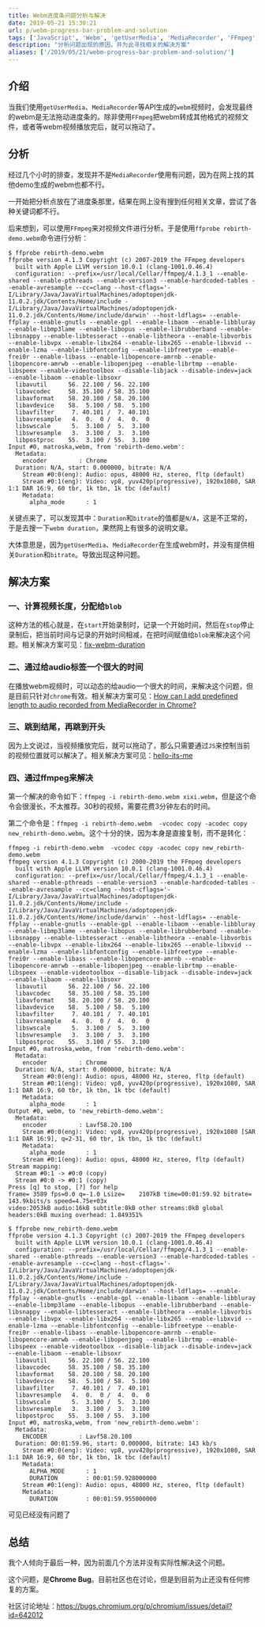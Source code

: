 ```yaml
---
title: Webm进度条问题分析与解决
date: 2019-05-21 15:30:21
url: p/webm-progress-bar-problem-and-solution
tags: ['JavaScript', 'Webm', 'getUserMedia', 'MediaRecorder', 'FFmpeg', 'chrome']
description: "分析问题出现的原因，并为此寻找相关的解决方案"
aliases: ['/2019/05/21/webm-progress-bar-problem-and-solution/']
---
```


## 介绍

当我们使用`getUserMedia`、`MediaRecorder`等API生成的`webm`视频时，会发现最终的webm是无法拖动进度条的。除非使用`FFmpeg`把webm转成其他格式的视频文件，或者等webm视频播放完后，就可以拖动了。

## 分析

经过几个小时的排查，发现并不是`MediaRecorder`使用有问题，因为在网上找的其他demo生成的webm也都不行。

一开始把分析点放在了进度条那里，结果在网上没有搜到任何相关文章，尝试了各种关键词都不行。

后来想到，可以使用`FFmpeg`来对视频文件进行分析。于是使用`ffprobe rebirth-demo.webm`命令进行分析：

```shell
$ ffprobe rebirth-demo.webm
ffprobe version 4.1.3 Copyright (c) 2007-2019 the FFmpeg developers
  built with Apple LLVM version 10.0.1 (clang-1001.0.46.4)
  configuration: --prefix=/usr/local/Cellar/ffmpeg/4.1.3_1 --enable-shared --enable-pthreads --enable-version3 --enable-hardcoded-tables --enable-avresample --cc=clang --host-cflags='-I/Library/Java/JavaVirtualMachines/adoptopenjdk-11.0.2.jdk/Contents/Home/include -I/Library/Java/JavaVirtualMachines/adoptopenjdk-11.0.2.jdk/Contents/Home/include/darwin' --host-ldflags= --enable-ffplay --enable-gnutls --enable-gpl --enable-libaom --enable-libbluray --enable-libmp3lame --enable-libopus --enable-librubberband --enable-libsnappy --enable-libtesseract --enable-libtheora --enable-libvorbis --enable-libvpx --enable-libx264 --enable-libx265 --enable-libxvid --enable-lzma --enable-libfontconfig --enable-libfreetype --enable-frei0r --enable-libass --enable-libopencore-amrnb --enable-libopencore-amrwb --enable-libopenjpeg --enable-librtmp --enable-libspeex --enable-videotoolbox --disable-libjack --disable-indev=jack --enable-libaom --enable-libsoxr
  libavutil      56. 22.100 / 56. 22.100
  libavcodec     58. 35.100 / 58. 35.100
  libavformat    58. 20.100 / 58. 20.100
  libavdevice    58.  5.100 / 58.  5.100
  libavfilter     7. 40.101 /  7. 40.101
  libavresample   4.  0.  0 /  4.  0.  0
  libswscale      5.  3.100 /  5.  3.100
  libswresample   3.  3.100 /  3.  3.100
  libpostproc    55.  3.100 / 55.  3.100
Input #0, matroska,webm, from 'rebirth-demo.webm':
  Metadata:
    encoder         : Chrome
  Duration: N/A, start: 0.000000, bitrate: N/A
    Stream #0:0(eng): Audio: opus, 48000 Hz, stereo, fltp (default)
    Stream #0:1(eng): Video: vp8, yuv420p(progressive), 1920x1080, SAR 1:1 DAR 16:9, 60 tbr, 1k tbn, 1k tbc (default)
    Metadata:
      alpha_mode      : 1
```

关键点来了，可以发现其中：`Duration`和`bitrate`的值都是`N/A`，这是不正常的，于是去搜一下`webm duration`，果然网上有很多的说明文章。

大体意思是，因为`getUserMedia`、`MediaRecorder`在生成webm时，并没有提供相关`Duration`和`bitrate`。导致出现这种问题。

## 解决方案

### 一、计算视频长度，分配给`blob`

这种方法的核心就是，在`start`开始录制时，记录一个开始时间，然后在`stop`停止录制后，把当前时间与记录的开始时间相减，在把时间赋值给`blob`来解决这个问题。相关解决方案可见：[fix-webm-duration](https://github.com/yusitnikov/fix-webm-duration)

### 二、通过给audio标签一个很大的时间

在播放webm视频时，可以动态的给audio一个很大的时间，来解决这个问题，但是目前只针对`chrome`有效。相关解决方案可见：[How can I add predefined length to audio recorded from MediaRecorder in Chrome?](https://stackoverflow.com/questions/38443084/how-can-i-add-predefined-length-to-audio-recorded-from-mediarecorder-in-chrome)

### 三、跳到结尾，再跳到开头

因为上文说过，当视频播放完后，就可以拖动了，那么只需要通过`JS`来控制当前的视频位置就可以解决了。相关解决方案可见：[hello-its-me](https://github.com/common-nighthawk/hello-its-me/blob/master/public/js/message-create.js#L68-L73)

### 四、通过ffmpeg来解决

第一个解决的命令如下：`ffmpeg -i rebirth-demo.webm xixi.webm`，但是这个命令会很漫长，不太推荐。30秒的视频，需要花费3分钟左右的时间。

第二个命令是：`ffmpeg -i rebirth-demo.webm  -vcodec copy -acodec copy new_rebirth-demo.webm`。这个十分的快，因为本身是直接复制，而不是转化：

```shell
ffmpeg -i rebirth-demo.webm  -vcodec copy -acodec copy new_rebirth-demo.webm
ffmpeg version 4.1.3 Copyright (c) 2000-2019 the FFmpeg developers
  built with Apple LLVM version 10.0.1 (clang-1001.0.46.4)
  configuration: --prefix=/usr/local/Cellar/ffmpeg/4.1.3_1 --enable-shared --enable-pthreads --enable-version3 --enable-hardcoded-tables --enable-avresample --cc=clang --host-cflags='-I/Library/Java/JavaVirtualMachines/adoptopenjdk-11.0.2.jdk/Contents/Home/include -I/Library/Java/JavaVirtualMachines/adoptopenjdk-11.0.2.jdk/Contents/Home/include/darwin' --host-ldflags= --enable-ffplay --enable-gnutls --enable-gpl --enable-libaom --enable-libbluray --enable-libmp3lame --enable-libopus --enable-librubberband --enable-libsnappy --enable-libtesseract --enable-libtheora --enable-libvorbis --enable-libvpx --enable-libx264 --enable-libx265 --enable-libxvid --enable-lzma --enable-libfontconfig --enable-libfreetype --enable-frei0r --enable-libass --enable-libopencore-amrnb --enable-libopencore-amrwb --enable-libopenjpeg --enable-librtmp --enable-libspeex --enable-videotoolbox --disable-libjack --disable-indev=jack --enable-libaom --enable-libsoxr
  libavutil      56. 22.100 / 56. 22.100
  libavcodec     58. 35.100 / 58. 35.100
  libavformat    58. 20.100 / 58. 20.100
  libavdevice    58.  5.100 / 58.  5.100
  libavfilter     7. 40.101 /  7. 40.101
  libavresample   4.  0.  0 /  4.  0.  0
  libswscale      5.  3.100 /  5.  3.100
  libswresample   3.  3.100 /  3.  3.100
  libpostproc    55.  3.100 / 55.  3.100
Input #0, matroska,webm, from 'rebirth-demo.webm':
  Metadata:
    encoder         : Chrome
  Duration: N/A, start: 0.000000, bitrate: N/A
    Stream #0:0(eng): Audio: opus, 48000 Hz, stereo, fltp (default)
    Stream #0:1(eng): Video: vp8, yuv420p(progressive), 1920x1080, SAR 1:1 DAR 16:9, 60 tbr, 1k tbn, 1k tbc (default)
    Metadata:
      alpha_mode      : 1
Output #0, webm, to 'new_rebirth-demo.webm':
  Metadata:
    encoder         : Lavf58.20.100
    Stream #0:0(eng): Video: vp8, yuv420p(progressive), 1920x1080 [SAR 1:1 DAR 16:9], q=2-31, 60 tbr, 1k tbn, 1k tbc (default)
    Metadata:
      alpha_mode      : 1
    Stream #0:1(eng): Audio: opus, 48000 Hz, stereo, fltp (default)
Stream mapping:
  Stream #0:1 -> #0:0 (copy)
  Stream #0:0 -> #0:1 (copy)
Press [q] to stop, [?] for help
frame= 3589 fps=0.0 q=-1.0 Lsize=    2107kB time=00:01:59.92 bitrate= 143.9kbits/s speed=4.75e+03x
video:2053kB audio:16kB subtitle:0kB other streams:0kB global headers:0kB muxing overhead: 1.849351%

$ ffprobe new_rebirth-demo.webm
ffprobe version 4.1.3 Copyright (c) 2007-2019 the FFmpeg developers
  built with Apple LLVM version 10.0.1 (clang-1001.0.46.4)
  configuration: --prefix=/usr/local/Cellar/ffmpeg/4.1.3_1 --enable-shared --enable-pthreads --enable-version3 --enable-hardcoded-tables --enable-avresample --cc=clang --host-cflags='-I/Library/Java/JavaVirtualMachines/adoptopenjdk-11.0.2.jdk/Contents/Home/include -I/Library/Java/JavaVirtualMachines/adoptopenjdk-11.0.2.jdk/Contents/Home/include/darwin' --host-ldflags= --enable-ffplay --enable-gnutls --enable-gpl --enable-libaom --enable-libbluray --enable-libmp3lame --enable-libopus --enable-librubberband --enable-libsnappy --enable-libtesseract --enable-libtheora --enable-libvorbis --enable-libvpx --enable-libx264 --enable-libx265 --enable-libxvid --enable-lzma --enable-libfontconfig --enable-libfreetype --enable-frei0r --enable-libass --enable-libopencore-amrnb --enable-libopencore-amrwb --enable-libopenjpeg --enable-librtmp --enable-libspeex --enable-videotoolbox --disable-libjack --disable-indev=jack --enable-libaom --enable-libsoxr
  libavutil      56. 22.100 / 56. 22.100
  libavcodec     58. 35.100 / 58. 35.100
  libavformat    58. 20.100 / 58. 20.100
  libavdevice    58.  5.100 / 58.  5.100
  libavfilter     7. 40.101 /  7. 40.101
  libavresample   4.  0.  0 /  4.  0.  0
  libswscale      5.  3.100 /  5.  3.100
  libswresample   3.  3.100 /  3.  3.100
  libpostproc    55.  3.100 / 55.  3.100
Input #0, matroska,webm, from 'new_rebirth-demo.webm':
  Metadata:
    ENCODER         : Lavf58.20.100
  Duration: 00:01:59.96, start: 0.000000, bitrate: 143 kb/s
    Stream #0:0(eng): Video: vp8, yuv420p(progressive), 1920x1080, SAR 1:1 DAR 16:9, 60 tbr, 1k tbn, 1k tbc (default)
    Metadata:
      ALPHA_MODE      : 1
      DURATION        : 00:01:59.928000000
    Stream #0:1(eng): Audio: opus, 48000 Hz, stereo, fltp (default)
    Metadata:
      DURATION        : 00:01:59.955000000
```
可见已经没有问题了

## 总结

我个人倾向于最后一种，因为前面几个方法并没有实际性解决这个问题。

这个问题，是**Chrome Bug**。目前社区也在讨论，但是到目前为止还没有任何修复的方案。

社区讨论地址：https://bugs.chromium.org/p/chromium/issues/detail?id=642012
